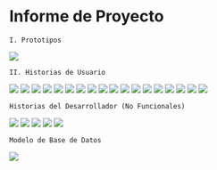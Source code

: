 # Informe de Proyecto

```
I. Prototipos
```

![](https://i.imgur.com/Rn40LPw.png)




```
II. Historias de Usuario
```


![](https://i.imgur.com/R1Ua8cN.png)
![](https://i.imgur.com/y9VZ2JY.png)
![](https://i.imgur.com/4TAUFI7.png)
![](https://i.imgur.com/xirAJrR.png)
![](https://i.imgur.com/mcMqaDN.png)
![](https://i.imgur.com/DrzD9K0.png)
![](https://i.imgur.com/xNRcNOM.png)
![](https://i.imgur.com/knpTlku.png)
![](https://i.imgur.com/1lwNUz0.png)
![](https://i.imgur.com/sgHEQvu.png)
![](https://i.imgur.com/NxCGM2A.png)
![](https://i.imgur.com/AiFGToK.png)
![](https://i.imgur.com/uKmSU8t.png)
![](https://i.imgur.com/8M8jKL9.png)
![](https://i.imgur.com/8vU1EAW.png)
![](https://i.imgur.com/XhQ32rd.png)
![](https://i.imgur.com/NJpLIw1.png)
![](https://i.imgur.com/EV4sWw7.png)

```
Historias del Desarrollador (No Funcionales)
```
![](https://i.imgur.com/hRBExnT.png)
![](https://i.imgur.com/WrVUWk5.png)
![](https://i.imgur.com/YPwbxs5.png)
![](https://i.imgur.com/kdZAAAO.png)
![](https://i.imgur.com/rK8wMfH.png)

```
Modelo de Base de Datos
```
![](https://i.imgur.com/wz9ewt9.png)




